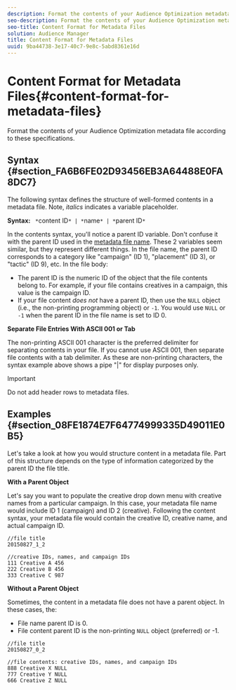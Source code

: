 ```yaml
---
description: Format the contents of your Audience Optimization metadata file according to these specifications.
seo-description: Format the contents of your Audience Optimization metadata file according to these specifications.
seo-title: Content Format for Metadata Files
solution: Audience Manager
title: Content Format for Metadata Files
uuid: 9ba44738-3e17-40c7-9e8c-5abd8361e16d
---
```


# Content Format for Metadata Files{#content-format-for-metadata-files}

Format the contents of your Audience Optimization metadata file according to these specifications.

## Syntax {#section_FA6B6FE02D93456EB3A64488E0FA8DC7}

The following syntax defines the structure of well-formed contents in a metadata file. Note, *italics* indicates a variable placeholder.

**Syntax:** ` *`content ID`* | *`name`* | *`parent ID`*`

In the contents syntax, you'll notice a parent ID variable. Don't confuse it with the parent ID used in the [metadata file name](../../../reporting/audience-optimization-reports/metadata-files-intro/metadata-file-names.md#concept_729806531D4547A6B5870BEA199FB4A9). These 2 variables seem similar, but they represent different things. In the file name, the parent ID corresponds to a category like "campaign" (ID 1), "placement" (ID 3), or "tactic" (ID 9), etc. In the file body:

* The parent ID is the numeric ID of the object that the file contents belong to. For example, if your file contains creatives in a campaign, this value is the campaign ID. 
* If your file content *does not* have a parent ID, then use the `NULL` object (i.e., the non-printing programming object) or `-1`. You would use `NULL` or `-1` when the parent ID in the file name is set to ID 0.

**Separate File Entries With ASCII 001 or Tab**

The non-printing ASCII 001 character is the preferred delimiter for separating contents in your file. If you cannot use ASCII 001, then separate file contents with a tab delimiter. As these are non-printing characters, the syntax example above shows a pipe "|" for display purposes only.

>[!IMPORTANT]
>
>Do not add header rows to metadata files.

## Examples {#section_08FE1874E7F64774999335D49011E0B5}

Let's take a look at how you would structure content in a metadata file. Part of this structure depends on the type of information categorized by the parent ID the file title.

**With a Parent Object**

Let's say you want to populate the creative drop down menu with creative names from a particular campaign. In this case, your metadata file name would include ID 1 (campaign) and ID 2 (creative). Following the content syntax, your metadata file would contain the creative ID, creative name, and actual campaign ID.

```
//file title
20150827_1_2

//creative IDs, names, and campaign IDs
111 Creative A 456
222 Creative B 456
333 Creative C 987

```

**Without a Parent Object**

Sometimes, the content in a metadata file does not have a parent object. In these cases, the:

* File name parent ID is 0. 
* File content parent ID is the non-printing `NULL` object (preferred) or -1.

```
//file title
20150827_0_2

//file contents: creative IDs, names, and campaign IDs
888 Creative X NULL
777 Creative Y NULL
666 Creative Z NULL
```

